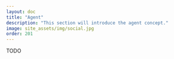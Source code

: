 ```yaml
---
layout: doc
title: "Agent"
description: "This section will introduce the agent concept."
image: site_assets/img/social.jpg
order: 201
---
```


<span class="tag tag--warning">TODO</span>
